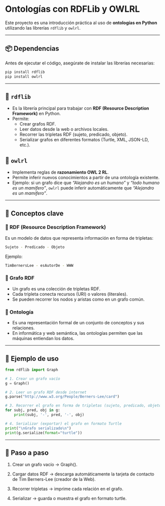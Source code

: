 # Ontologías con RDFLib y OWLRL

Este proyecto es una introducción práctica al uso de **ontologías en Python** utilizando las librerías `rdflib` y `owlrl`.  

---

## 📦 Dependencias

Antes de ejecutar el código, asegúrate de instalar las librerías necesarias:

```bash
pip install rdflib
pip install owlrl
```

---

## 🔹 `rdflib`

- Es la librería principal para trabajar con **RDF (Resource Description Framework)** en Python.
- Permite:
  - Crear grafos RDF.
  - Leer datos desde la web o archivos locales.
  - Recorrer las tripletas RDF (sujeto, predicado, objeto).
  - Serializar grafos en diferentes formatos (Turtle, XML, JSON-LD, etc.).

## 🔹 `owlrl`

- Implementa reglas de **razonamiento OWL 2 RL**.
- Permite inferir nuevos conocimientos a partir de una ontología existente.
- Ejemplo: si un grafo dice que *“Alejandro es un humano”* y *“todo humano es un mamífero”*, `owlrl` puede inferir automáticamente que *“Alejandro es un mamífero”*.

---

## 📖 Conceptos clave
### 🔹 RDF (Resource Description Framework)

Es un modelo de datos que representa información en forma de tripletas:
```bash
Sujeto - Predicado - Objeto
```

Ejemplo:
```bash
TimBernersLee - esAutorDe - WWW
```

### 🔹 Grafo RDF
- Un grafo es una colección de tripletas RDF.
- Cada tripleta conecta recursos (URI) o valores (literales).
- Se pueden recorrer los nodos y aristas como en un grafo común.

### 🔹 Ontología
- Es una representación formal de un conjunto de conceptos y sus relaciones.
- En informática y web semántica, las ontologías permiten que las máquinas entiendan los datos.

---

## 🚀 Ejemplo de uso
```python
from rdflib import Graph

# 1. Crear un grafo vacío
g = Graph()

# 2. Leer un grafo RDF desde internet
g.parse("http://www.w3.org/People/Berners-Lee/card")

# 3. Recorrer el grafo en forma de tripletas (sujeto, predicado, objeto)
for subj, pred, obj in g:
    print(subj, '-', pred, '-', obj)

# 4. Serializar (exportar) el grafo en formato Turtle
print("\nGrafo serializado\n")
print(g.serialize(format="turtle"))
```

---

## 🔎 Paso a paso

1. Crear un grafo vacío → Graph().

2. Cargar datos RDF → descarga automáticamente la tarjeta de contacto de Tim Berners-Lee (creador de la Web).

3. Recorrer tripletas → imprime cada relación en el grafo.

4. Serializar → guarda o muestra el grafo en formato turtle.
